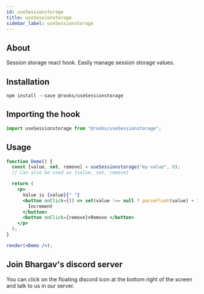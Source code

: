 ```yaml
---
id: useSessionstorage
title: useSessionstorage
sidebar_label: useSessionstorage
---
```


   

## About

Session storage react hook. Easily manage session storage values.
<br/>

## Installation

    npm install --save @rooks/useSessionstorage

## Importing the hook

```javascript
import useSessionstorage from "@rooks/useSessionstorage";
```

## Usage

```jsx
function Demo() {
  const [value, set, remove] = useSessionstorage("my-value", 0);
  // Can also be used as {value, set, remove}

  return (
    <p>
      Value is {value}{" "}
      <button onClick={() => set(value !== null ? parseFloat(value) + 1 : 0)}>
        Increment
      </button>
      <button onClick={remove}>Remove </button>
    </p>
  );
}

render(<Demo />);
```


## Join Bhargav's discord server
You can click on the floating discord icon at the bottom right of the screen and talk to us in our server.


